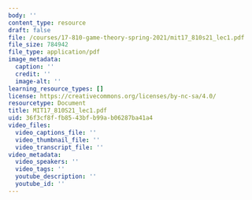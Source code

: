 ```yaml
---
body: ''
content_type: resource
draft: false
file: /courses/17-810-game-theory-spring-2021/mit17_810s21_lec1.pdf
file_size: 784942
file_type: application/pdf
image_metadata:
  caption: ''
  credit: ''
  image-alt: ''
learning_resource_types: []
license: https://creativecommons.org/licenses/by-nc-sa/4.0/
resourcetype: Document
title: MIT17_810S21_lec1.pdf
uid: 36f3cf8f-fb85-43bf-b99a-b06287ba41a4
video_files:
  video_captions_file: ''
  video_thumbnail_file: ''
  video_transcript_file: ''
video_metadata:
  video_speakers: ''
  video_tags: ''
  youtube_description: ''
  youtube_id: ''
---
```

